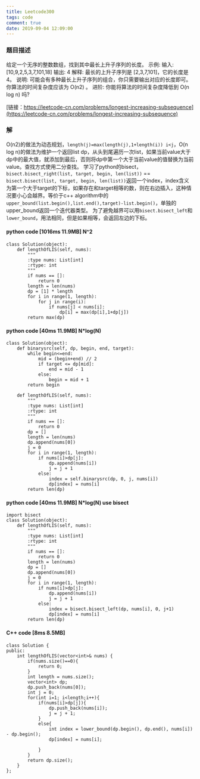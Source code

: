 ```yaml
---
title: Leetcode300
tags: code
comment: true
date: 2019-09-04 12:09:00
---
```

### 题目描述
给定一个无序的整数数组，找到其中最长上升子序列的长度。
示例:
输入: [10,9,2,5,3,7,101,18]
输出: 4 
解释: 最长的上升子序列是 [2,3,7,101]，它的长度是 4。
说明:
可能会有多种最长上升子序列的组合，你只需要输出对应的长度即可。
你算法的时间复杂度应该为 O(n2) 。
进阶: 你能将算法的时间复杂度降低到 O(n log n) 吗?

[链接：https://leetcode-cn.com/problems/longest-increasing-subsequence](https://leetcode-cn.com/problems/longest-increasing-subsequence)
### 解
O(n2)的做法为动态规划，`length(j)=max(length(j),1+length(i)) i<j`，O(n log n)的做法为维护一个返回list dp，从头到尾遍历一次list，如果当前value大于dp中的最大值，就添加到最后，否则将dp中第一个大于当前value的值替换为当前value。查找方式使用二分查找。
学习了python的bisect，`bisect.bisect_right(list, target, begin, len(list))` == `bisect.bisect(list, target, begin, len(list))`返回一个index，index含义为第一个大于target的下标，如果存在和target相等的数，则在右边插入，这种情况要小心会越界。等价于c++ algorithm中的`upper_bound(list.begin(),list.end(),target)-list.begin()`，单独的upper_bound返回一个迭代器类型。
为了避免越界可以用`bisect.bisect_left`和`lower_bound`，用法相同，但是如果相等，会返回左边的下标。
#### python code [1016ms 11.9MB] N^2
```
class Solution(object):
    def lengthOfLIS(self, nums):
        """
        :type nums: List[int]
        :rtype: int
        """
        if nums == []:
            return 0
        length = len(nums)
        dp = [1] * length
        for i in range(1, length):
            for j in range(i):
                if nums[j] < nums[i]:
                    dp[i] = max(dp[i],1+dp[j])
        return max(dp)
```
#### python code [40ms 11.9MB] N*log(N)
```
class Solution(object):
    def binarysrc(self, dp, begin, end, target):
        while begin<=end:
            mid = (begin+end) // 2
            if target <= dp[mid]:
                end = mid - 1
            else:
                begin = mid + 1
        return begin

    def lengthOfLIS(self, nums):
        """
        :type nums: List[int]
        :rtype: int
        """
        if nums == []:
            return 0
        dp = []
        length = len(nums)
        dp.append(nums[0])
        j = 0
        for i in range(1, length):
            if nums[i]>dp[j]:
                dp.append(nums[i])
                j = j + 1
            else:
                index = self.binarysrc(dp, 0, j, nums[i])
                dp[index] = nums[i]
        return len(dp)
```
#### python code [40ms 11.9MB] N*log(N) use bisect
```
import bisect
class Solution(object):
    def lengthOfLIS(self, nums):
        """
        :type nums: List[int]
        :rtype: int
        """
        if nums == []:
            return 0
        length = len(nums)
        dp = []
        dp.append(nums[0])
        j = 0
        for i in range(1, length):
            if nums[i]>dp[j]:
                dp.append(nums[i])
                j = j + 1
            else:
                index = bisect.bisect_left(dp, nums[i], 0, j+1)
                dp[index] = nums[i]
        return len(dp)
```
#### C++ code [8ms 8.5MB]
```
class Solution {
public:
    int lengthOfLIS(vector<int>& nums) {
        if(nums.size()==0){
            return 0;
        }
        int length = nums.size();
        vector<int> dp;
        dp.push_back(nums[0]);
        int j = 0;
        for(int i=1; i<length;i++){
            if(nums[i]>dp[j]){
                dp.push_back(nums[i]);
                j = j + 1;
            }
            else{
                int index = lower_bound(dp.begin(), dp.end(), nums[i]) - dp.begin();
                dp[index] = nums[i];

            }
        }
        return dp.size();
    }
};
```
